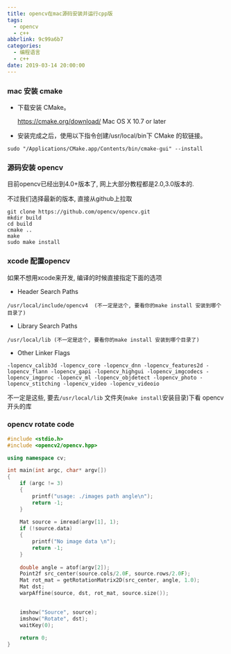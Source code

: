 ```yaml
---
title: opencv在mac源码安装并运行cpp版
tags:
  - opencv
  - c++
abbrlink: 9c99a6b7
categories:
  - 编程语言
  - c++
date: 2019-03-14 20:00:00
---
```




### mac 安装 cmake



+ 下载安装 CMake。

  https://cmake.org/download/   Mac OS X 10.7 or later

+ 安装完成之后，使用以下指令创建/usr/local/bin下 CMake 的软链接。

```shell
sudo "/Applications/CMake.app/Contents/bin/cmake-gui" --install
```



### 源码安装 opencv

目前opencv已经出到4.0+版本了, 网上大部分教程都是2.0,3.0版本的.

不过我们选择最新的版本, 直接从github上拉取

```shell
git clone https://github.com/opencv/opencv.git
mkdir build
cd build
cmake ..
make 
sudo make install
```

<!-- more -->

### xcode 配置opencv

如果不想用xcode来开发, 编译的时候直接指定下面的选项

+ Header Search Paths

```
/usr/local/include/opencv4  (不一定是这个, 要看你的make install 安装到哪个目录了)
```

+ Library Search Paths

```
/usr/local/lib (不一定是这个, 要看你的make install 安装到哪个目录了)
```

+ Other Linker Flags

```
-lopencv_calib3d -lopencv_core -lopencv_dnn -lopencv_features2d -lopencv_flann -lopencv_gapi -lopencv_highgui -lopencv_imgcodecs -lopencv_imgproc -lopencv_ml -lopencv_objdetect -lopencv_photo -lopencv_stitching -lopencv_video -lopencv_videoio 
```

不一定是这些, 要去`/usr/local/lib` 文件夹(`make install`安装目录)下看 opencv开头的库




### opencv rotate code

```cpp
#include <stdio.h>
#include <opencv2/opencv.hpp>

using namespace cv;

int main(int argc, char* argv[])
{
    if (argc != 3)
    {
        printf("usage: ./images path angle\n");
        return -1;
    }
    
    Mat source = imread(argv[1], 1);
    if (!source.data)
    {
        printf("No image data \n");
        return -1;
    }
    
    double angle = atof(argv[2]);
    Point2f src_center(source.cols/2.0F, source.rows/2.0F);
    Mat rot_mat = getRotationMatrix2D(src_center, angle, 1.0);
    Mat dst;
    warpAffine(source, dst, rot_mat, source.size());
    

    imshow("Source", source);
    imshow("Rotate", dst);
    waitKey(0);
    
    return 0;
}
```

